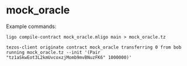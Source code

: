 
# mock_oracle

Example commands:

```
ligo compile-contract mock_oracle.mligo main > mock_oracle.tz
```

```
tezos-client originate contract mock_oracle transferring 0 from bob running mock_oracle.tz --init '(Pair "tz1aSkwEot3L2kmUvcoxzjMomb9mvBNuzFK6" 1000000)'
```
